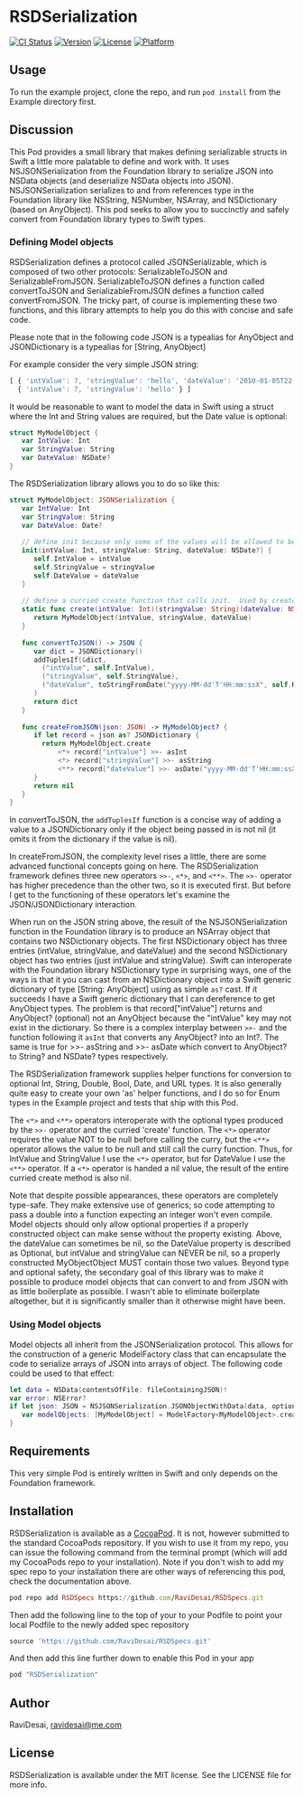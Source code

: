 # RSDSerialization

[![CI Status](http://img.shields.io/travis/RaviDesai/RSDSerialization.svg?style=flat)](https://travis-ci.org/RaviDesai/RSDSerialization)
[![Version](https://img.shields.io/cocoapods/v/RSDSerialization.svg?style=flat)](http://cocoapods.org/pods/RSDSerialization)
[![License](https://img.shields.io/cocoapods/l/RSDSerialization.svg?style=flat)](http://cocoapods.org/pods/RSDSerialization)
[![Platform](https://img.shields.io/cocoapods/p/RSDSerialization.svg?style=flat)](http://cocoapods.org/pods/RSDSerialization)

## Usage

To run the example project, clone the repo, and run `pod install` from the Example directory first.

## Discussion

This Pod provides a small library that makes defining serializable structs in Swift a little more palatable to define and work with.  It uses NSJSONSerialization from the Foundation library to serialize JSON into NSData objects (and deserialize NSData objects into JSON).  NSJSONSerialization serializes to and from references type in the Foundation library like NSString, NSNumber, NSArray, and NSDictionary (based on AnyObject).  This pod seeks to allow you to succinctly and safely convert from Foundation library types to Swift types.

### Defining Model objects

RSDSerialization defines a protocol called JSONSerializable, which is composed of two other protocols: SerializableToJSON and SerializableFromJSON.  SerializableToJSON defines a function called convertToJSON and SerializableFromJSON defines a function called convertFromJSON.  The tricky part, of course is implementing these two functions, and this library attempts to help you do this with concise and safe code.

Please note that in the following code JSON is a typealias for AnyObject and JSONDictionary is a typealias for [String, AnyObject]

For example consider the very simple JSON string:
```javascript
[ { 'intValue': 7, 'stringValue': 'hello', 'dateValue': '2010-01-05T22:19:50Z' },
  { 'intValue': 7, 'stringValue': 'hello' } ]
```

It would be reasonable to want to model the data in Swift using a struct where the Int and String values are required, but the Date value is optional:
```swift
struct MyModelObject {
   var IntValue: Int
   var StringValue: String
   var DateValue: NSDate?
}
```

The RSDSerialization library allows you to do so like this:
```swift
struct MyModelObject: JSONSerialization {
   var IntValue: Int
   var StringValue: String
   var DateValue: Date?
   
   // define init because only some of the values will be allowed to be nil
   init(intValue: Int, stringValue: String, dateValue: NSDate?) {
      self.IntValue = intValue
      self.StringValue = stringValue
      self.DateValue = dateValue
   }
   
   // define a curried create function that calls init.  Used by createFromJSON
   static func create(intValue: Int)(stringValue: String)(dateValue: NSDate?) -> MyModelObject {
      return MyModelObject(intValue, stringValue, dateValue)
   }
   
   func convertToJSON() -> JSON {
      var dict = JSONDictionary()
      addTuplesIf(&dict,
        ("intValue", self.IntValue),
        ("stringValue", self.StringValue),
        ("dateValue", toStringFromDate("yyyy-MM-dd'T'HH:mm:ssX", self.ReleaseDate))
      )
      return dict
   }
   
   func createFromJSON(json: JSON) -> MyModelObject? {
      if let record = json as? JSONDictionary {
        return MyModelObject.create
            <*> record["intValue"] >>- asInt
            <*> record["stringValue"] >>- asString
            <**> record["dateValue"] >>- asDate("yyyy-MM-dd'T'HH:mm:ssX")
      }
      return nil
   }
}
```

In convertToJSON, the ```addTuplesIf``` function is a concise way of adding a value to a JSONDictionary only if the object being passed in is not nil (it omits it from the dictionary if the value is nil).  

In createFromJSON, the complexity level rises a little, there are some advanced functional concepts going on here. The RSDSerialization framework defines three new operators ```>>-```, ```<*>```, and ```<**>```.  The ```>>-``` operator has higher precedence than the other two, so it is executed first.  But before I get to the functioning of these operators let's examine the JSON/JSONDictionary interaction.

When run on the JSON string above, the result of the NSJSONSerialization function in the Foundation library is to produce an NSArray object that contains two NSDictionary objects.  The first NSDictionary object has three entries (intValue, stringValue, and dateValue) and the second NSDictionary object has two entries (just intValue and stringValue).  Swift can interoperate with the Foundation library NSDictionary type in surprising ways, one of the ways is that it you can cast from an NSDictionary object into a Swift generic dictionary of type [String: AnyObject] using as simple ```as?``` cast.  If it succeeds I have a Swift generic dictionary that I can dereference to get AnyObject types.  The problem is that record["intValue"] returns and AnyObject? (optional) not an AnyObject because the "intValue" key may not exist in the dictionary.  So there is a complex interplay between ```>>-``` and the function following it ```asInt``` that converts any AnyObject? into an Int?.   The same is true for >>- asString and >>- asDate which convert to AnyObject? to String? and NSDate? types respectively.

The RSDSerialization framework supplies helper functions for conversion to optional Int, String, Double, Bool, Date, and URL types.  It is also generally quite easy to create your own 'as' helper functions, and I do so for Enum types in the Example project and tests that ship with this Pod.

The ```<*>``` and ```<**>``` operators interoperate with the optional types produced by the ```>>-``` operator and the curried 'create' function.  The ```<*>``` operator requires the value NOT to be null before calling the curry, but the ```<**>``` operator allows the value to be null and still call the curry function.  Thus, for IntValue and StringValue I use the ```<*>``` operator, but for DateValue I use the ```<**>``` operator.  If a ```<*>``` operator is handed a nil value, the result of the entire curried create method is also nil.

Note that despite possible appearances, these operators are completely type-safe.  They make extensive use of generics; so code attempting to pass a double into a function expecting an integer won't even compile.  Model objects should only allow optional properties if a properly constructed object can make sense without the property existing.  Above, the dateValue can sometimes be nil, so the DateValue property is described as Optional, but intValue and stringValue can NEVER be nil, so a properly constructed MyObjectObject MUST contain those two values.  Beyond type and optional safety, the secondary goal of this library was to make it possible to produce model objects that can convert to and from JSON with as little boilerplate as possible.  I wasn't able to eliminate boilerplate altogether, but it is significantly smaller than it otherwise might have been.

### Using Model objects
Model objects all inherit from the JSONSerialization protocol.  This allows for the construction of a generic ModelFactory class that can encapsulate the code to serialize arrays of JSON into arrays of object.  The following code could be used to that effect:

```swift
let data = NSData(contentsOfFile: fileContainingJSON)!
var error: NSError?
if let json: JSON = NSJSONSerialization.JSONObjectWithData(data, options: NSJSONReadingOptions.AllowFragments, error: &error) {
   var modelObjects: [MyModelObject] = ModelFactory<MyModelObject>.createFromJSONArray(json)
}
```

## Requirements

This very simple Pod is entirely written in Swift and only depends on the Foundation framework.

## Installation

RSDSerialization is available as a [CocoaPod](http://cocoapods.org).  It is not, however submitted to the standard CocoaPods repository.  If you wish to use it from my repo, you can issue the following command from the terminal prompt (which will add my CocoaPods repo to your installation).  Note if you don't wish to add my spec repo to your installation there are other ways of referencing this pod, check the documentation above.

```ruby
pod repo add RSDSpecs https://github.com/RaviDesai/RSDSpecs.git
```

Then add the following line to the top of your to your Podfile to point your local Podfile to the newly added spec repository

```ruby
source 'https://github.com/RaviDesai/RSDSpecs.git'
```

And then add this line further down to enable this Pod in your app

```ruby
pod "RSDSerialization"
```

## Author

RaviDesai, ravidesai@me.com

## License

RSDSerialization is available under the MIT license. See the LICENSE file for more info.
